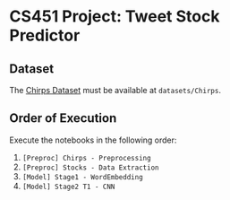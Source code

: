 # CS451 Project: Tweet Stock Predictor

## Dataset

The [Chirps Dataset](https://github.com/vered1986/Chirps/tree/master/resource) must be available at `datasets/Chirps`.

## Order of Execution

Execute the notebooks in the following order:

1. `[Preproc] Chirps - Preprocessing`
2. `[Preproc] Stocks - Data Extraction`
3. `[Model] Stage1 - WordEmbedding`
4. `[Model] Stage2 T1 - CNN`